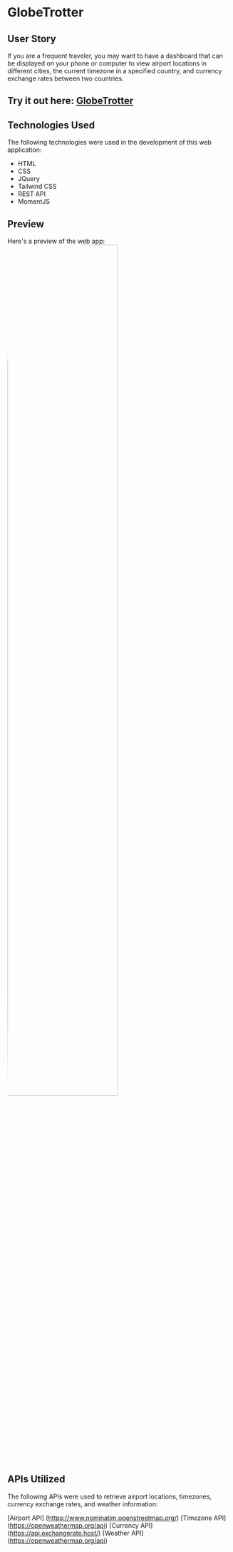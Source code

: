 # GlobeTrotter

## User Story
If you are a frequent traveler, you may want to have a dashboard that can be displayed on your phone or computer to view airport locations in different cities, the current timezone in a specified country, and currency exchange rates between two countries.
## Try it out here: [GlobeTrotter](https://menara-travel.vercel.app/)

## Technologies Used

The following technologies were used in the development of this web application:

- HTML
- CSS
- JQuery
- Tailwind CSS
- REST API
- MomentJS

## Preview

Here's a preview of the web app:
<img src="airPlane/" style="border-radius: 50% 10% / 10% 40%" width="70%">


## APIs Utilized

The following APIs were used to retrieve airport locations, timezones, currency exchange rates, and weather information:

  [Airport API] (https://www.nominatim.openstreetmap.org/)
  [Timezone API] (https://openweathermap.org/api)
  [Currency API] (https://api.exchangerate.host/)
  [Weather API] (https://openweathermap.org/api)
